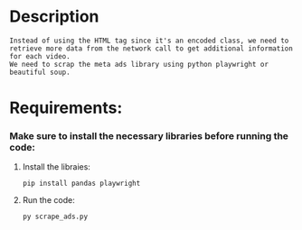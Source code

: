 # Description

    Instead of using the HTML tag since it's an encoded class, we need to retrieve more data from the network call to get additional information for each video.
    We need to scrap the meta ads library using python playwright or beautiful soup.

# Requirements:

### Make sure to install the necessary libraries before running the code:

1. Install the libraies:

    ```
    pip install pandas playwright

    ```

2. Run the code:

    ```
    py scrape_ads.py

    ```
